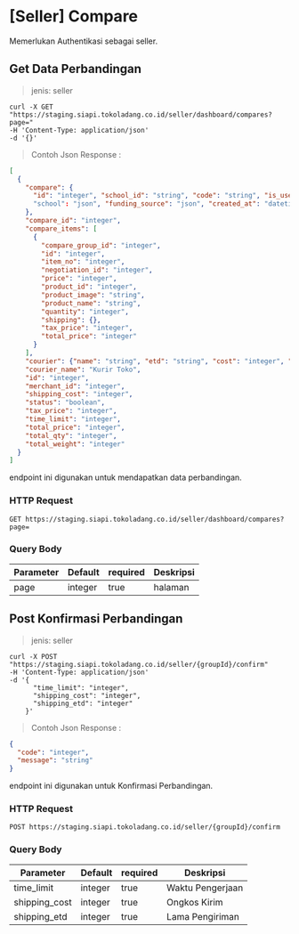 # [Seller] Compare

<aside class="notice">
Memerlukan Authentikasi sebagai seller.
</aside>

## Get Data Perbandingan

> jenis: seller

```shell
curl -X GET "https://staging.siapi.tokoladang.co.id/seller/dashboard/compares?page="
-H 'Content-Type: application/json'
-d '{}'
```
> Contoh Json Response :

```json
[
  {
    "compare": {
      "id": "integer", "school_id": "string", "code": "string", "is_used": "boolean", "created_by": "string"
      "school": "json", "funding_source": "json", "created_at": "datetime", "created_at": "updated_at", "updated_by": "string"
    },
    "compare_id": "integer",
    "compare_items": [
      {
        "compare_group_id": "integer",
        "id": "integer",
        "item_no": "integer",
        "negotiation_id": "integer",
        "price": "integer",
        "product_id": "integer",
        "product_image": "string",
        "product_name": "string",
        "quantity": "integer",
        "shipping": {},
        "tax_price": "integer",
        "total_price": "integer"
      }
    ],
    "courier": {"name": "string", "etd": "string", "cost": "integer", "address": "string"},
    "courier_name": "Kurir Toko",
    "id": "integer",
    "merchant_id": "integer",
    "shipping_cost": "integer",
    "status": "boolean",
    "tax_price": "integer",
    "time_limit": "integer",
    "total_price": "integer",
    "total_qty": "integer",
    "total_weight": "integer"
  }
]
```

endpoint ini digunakan untuk mendapatkan data perbandingan.

### HTTP Request

`GET https://staging.siapi.tokoladang.co.id/seller/dashboard/compares?page=`

### Query Body

Parameter | Default | required | Deskripsi
--------- | ------- | -------- | -----------
page | integer | true | halaman

## Post Konfirmasi Perbandingan

> jenis: seller

```shell
curl -X POST "https://staging.siapi.tokoladang.co.id/seller/{groupId}/confirm"
-H 'Content-Type: application/json'
-d '{
      "time_limit": "integer",
      "shipping_cost": "integer",
      "shipping_etd": "integer"
    }'
```
> Contoh Json Response :

```json
{
  "code": "integer",
  "message": "string"
}
```

endpoint ini digunakan untuk Konfirmasi Perbandingan.

### HTTP Request

`POST https://staging.siapi.tokoladang.co.id/seller/{groupId}/confirm`

### Query Body

Parameter | Default | required | Deskripsi
--------- | ------- | -------- | -----------
time_limit | integer | true | Waktu Pengerjaan
shipping_cost | integer | true | Ongkos Kirim
shipping_etd | integer | true | Lama Pengiriman
